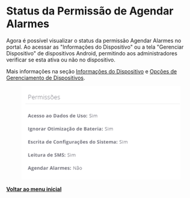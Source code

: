 # Status da Permissão de Agendar Alarmes

Agora é possível visualizar o status da permissão Agendar Alarmes no portal. Ao acessar as "Informações do Dispositivo" ou a tela "Gerenciar Dispositivo" de dispositivos Android, permitindo aos administradores verificar se esta ativa ou não no dispositivo.

Mais informações na seção [Informações do Dispositivo](../../portal/dispositivos/lista-de-dispositivos/informacoes-do-dispositivo.md) e [Opções de Gerenciamento de Dispositivos](../../portal/dispositivos/lista-de-dispositivos/opcoes-de-gerenciamento-de-dispositivos.md).

<figure><img src="../../../.gitbook/assets/image (1) (1) (1) (1) (1) (1) (1) (1) (1) (1) (1) (1) (1) (1) (1) (1) (1) (1) (1) (1).png" alt=""><figcaption></figcaption></figure>

[**Voltar ao menu inicial**](./)
